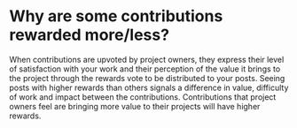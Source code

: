 # Why are some contributions rewarded more/less?

When contributions are upvoted by project owners, they express their level of satisfaction with your work and their perception of the value it brings to the project through the rewards vote to be distributed to your posts. Seeing posts with higher rewards than others signals a difference in value, difficulty of work and impact between the contributions. Contributions that project owners feel are bringing more value to their projects will have higher rewards.